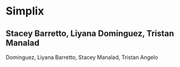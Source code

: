 # Simplix
## Stacey Barretto, Liyana Dominguez, Tristan Manalad
Dominguez, Liyana
Barretto, Stacey
Manalad, Tristan Angelo

